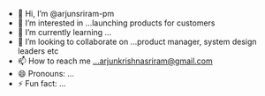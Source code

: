 - 👋 Hi, I’m @arjunsriram-pm
- 👀 I’m interested in ...launching products for customers
- 🌱 I’m currently learning ...
- 💞️ I’m looking to collaborate on ...product manager, system design leaders etc
- 📫 How to reach me ...arjunkrishnasriram@gmail.com
- 😄 Pronouns: ...
- ⚡ Fun fact: ...

<!---
arjunsriram-pm/arjunsriram-pm is a ✨ special ✨ repository because its `README.md` (this file) appears on your GitHub profile.
You can click the Preview link to take a look at your changes.
--->

